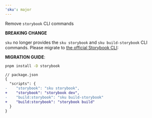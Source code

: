 ```yaml
---
'sku': major
---
```


Remove `storybook` CLI commands

**BREAKING CHANGE**

`sku` no longer provides the `sku storybook` and `sku build-storybook` CLI commands. Please migrate to [the official Storybook CLI][storybook cli]:

**MIGRATION GUIDE**:

```sh
pnpm install -D storybook
```

```diff
// package.json
{
  "scripts": {
-    "storybook": "sku storybook",
+    "storybook": "storybook dev",
-    "build:storybook": "sku build-storybook"
+    "build:storybook": "storybook build"
  }
}
```

[storybook cli]: https://storybook.js.org/docs/cli/
